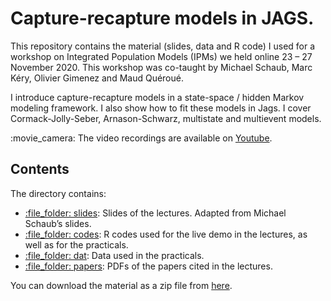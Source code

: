 
# Capture-recapture models in JAGS.

This repository contains the material (slides, data and R code) I used
for a workshop on Integrated Population Models (IPMs) we held online 23
– 27 November 2020. This workshop was co-taught by Michael Schaub,
Marc Kéry, Olivier Gimenez and Maud Quéroué.

I introduce capture-recapture models in a state-space / hidden Markov
modeling framework. I also show how to fit these models in Jags. I cover
Cormack-Jolly-Seber, Arnason-Schwarz, multistate and multievent models.

:movie\_camera: The video recordings are available on [Youtube]().

## Contents

The directory contains:

  - [:file\_folder:
    slides](https://github.com/oliviergimenez/IPMworkshop/tree/master/slides):
    Slides of the lectures. Adapted from Michael Schaub’s slides.
  - [:file\_folder:
    codes](https://github.com/oliviergimenez/IPMworkshop/tree/master/codes):
    R codes used for the live demo in the lectures, as well as for the
    practicals.
  - [:file\_folder:
    dat](https://github.com/oliviergimenez/IPMworkshop/tree/master/dat):
    Data used in the practicals.
  - [:file\_folder:
    papers](https://github.com/oliviergimenez/IPMworkshop/tree/master/papers):
    PDFs of the papers cited in the lectures.

You can download the material as a zip file from
[here](https://github.com/oliviergimenez/IPMworkshop/archive/master.zip).
